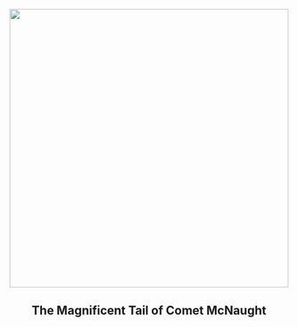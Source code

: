 
<p align="center"><img src="https://apod.nasa.gov/apod/image/2410/comet_mcnaught_960.jpg" width="500" height="500"></p>
<h2 align="center"> The Magnificent Tail of Comet McNaught </h2>
